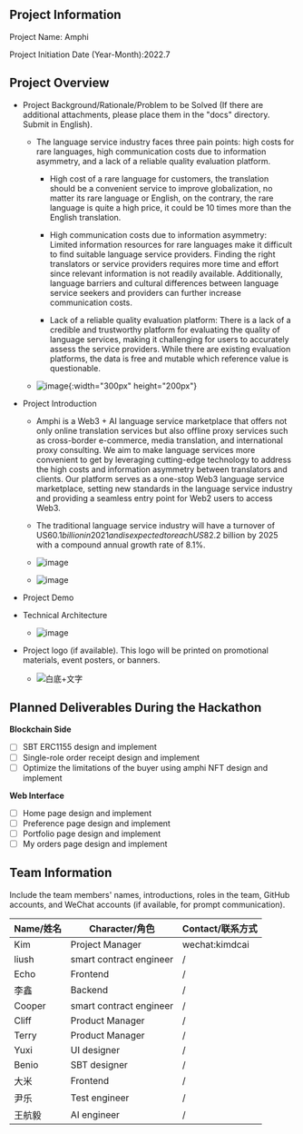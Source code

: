 ## Project Information 
Project Name: Amphi 

Project Initiation Date (Year-Month):2022.7 


## Project Overview

- Project Background/Rationale/Problem to be Solved (If there are additional attachments, please place them in the "docs" directory. Submit in English).

  - The language service industry faces three pain points: high costs for rare languages, high communication costs due to information asymmetry, and a lack of a reliable quality evaluation platform.

    - High cost of a rare language for customers, the translation should be a convenient service to improve globalization, no matter its rare language or English, on the contrary, the rare language is quite a high price, it could be 10 times more than the English translation.

    - High communication costs due to information asymmetry: Limited information resources for rare languages make it difficult to find suitable language service providers. Finding the right translators or service providers requires more time and effort since relevant information is not readily available. Additionally, language barriers and cultural differences between language service seekers and providers can further increase communication costs. 

    - Lack of a reliable quality evaluation platform: There is a lack of a credible and trustworthy platform for evaluating the quality of language services, making it challenging for users to accurately assess the service providers. While there are existing evaluation platforms, the data is free and mutable which reference value is questionable.


  - ![image](https://github.com/Amphi-lab/hackathon-2023-summer/assets/102245046/9b292452-42f2-433c-9bf4-266e9a79af46){:width="300px" height="200px"}



- Project Introduction
  
  - Amphi is a Web3 + AI language service marketplace that offers not only online translation services but also offline proxy services such as cross-border e-commerce, media translation, and international proxy consulting. We aim to make language services more convenient to get by leveraging cutting-edge technology to address the high costs and information asymmetry between translators and clients. Our platform serves as a one-stop Web3 language service marketplace, setting new standards in the language service industry and providing a seamless entry point for Web2 users to access Web3.


  - The traditional language service industry will have a turnover of US$60.1 billion in 2021 and is expected to reach US$82.2 billion by 2025 with a compound annual growth rate of 8.1%.

  - ![image](https://github.com/Amphi-lab/hackathon-2023-summer/assets/102245046/676f6158-e33d-46ac-adb1-a4873f26c55c)



  - ![image](https://github.com/Amphi-lab/hackathon-2023-summer/assets/102245046/5e59365d-8291-499d-a7fc-697d8c4794f1)


- Project Demo

- Technical Architecture
  
  - ![image](https://github.com/Amphi-lab/hackathon-2023-summer/assets/102245046/cae6c21b-76b4-41a9-8d62-92dc0b4b54c3)



- Project logo (if available). This logo will be printed on promotional materials, event posters, or banners.


  - ![白底+文字](https://github.com/Amphi-lab/hackathon-2023-summer/assets/102245046/2109010b-4eb5-41bc-a177-2502edec5ada)


## Planned Deliverables During the Hackathon


**Blockchain Side**

- [ ] SBT ERC1155 design and implement
- [ ] Single-role order receipt design and implement
- [ ] Optimize the limitations of the buyer using amphi NFT design and implement

**Web Interface**

- [ ] Home page design and implement
- [ ] Preference page design and implement
- [ ] Portfolio page design and implement
- [ ] My orders page design and implement

## Team Information

Include the team members' names, introductions, roles in the team, GitHub accounts, and WeChat accounts (if available, for prompt communication).

| Name/姓名 | Character/角色 | Contact/联系方式 |
|-----|-----|-----|
| Kim | Project Manager | wechat:kimdcai |
| liush | smart contract engineer | / |
| Echo | Frontend | / |
| 李鑫 | Backend | / |
| Cooper | smart contract engineer | / |
| Cliff | Product Manager | / |
| Terry | Product Manager | / |
| Yuxi | UI designer | / |
| Benio | SBT designer | / |
| 大米 | Frontend | / |
| 尹乐 | Test engineer | / |
| 王航毅 | AI engineer | / |



